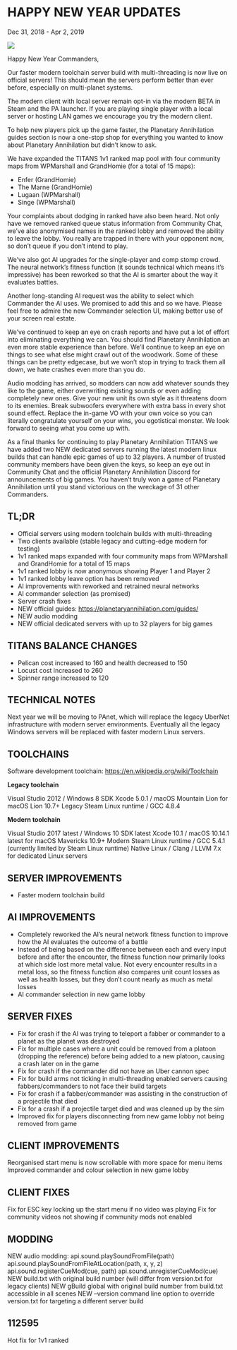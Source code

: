# HAPPY NEW YEAR UPDATES
Dec 31, 2018 - Apr 2, 2019

<img src="https://cdn.planetaryannihilation.com/wp-content/uploads/2019/01/112595-1024x640.png">

Happy New Year Commanders,

Our faster modern toolchain server build with multi-threading is now live on official servers! This should mean the servers perform better than ever before, especially on multi-planet systems.

The modern client with local server remain opt-in via the modern BETA in Steam and the PA launcher. If you are playing single player with a local server or hosting LAN games we encourage you try the modern client.

To help new players pick up the game faster, the Planetary Annihilation guides section is now a one-stop shop for everything you wanted to know about Planetary Annihilation but didn’t know to ask.

We have expanded the TITANS 1v1 ranked map pool with four community maps from WPMarshall and GrandHomie (for a total of 15 maps):

 - Enfer (GrandHomie)
 - The Marne (GrandHomie)
 - Lugaan (WPMarshall)
 - Singe (WPMarshall)

Your complaints about dodging in ranked have also been heard. Not only have we removed ranked queue status information from Community Chat, we’ve also anonymised names in the ranked lobby and removed the ability to leave the lobby. You really are trapped in there with your opponent now, so don’t queue if you don’t intend to play.

We’ve also got AI upgrades for the single-player and comp stomp crowd. The neural network’s fitness function (it sounds technical which means it’s impressive) has been reworked so that the AI is smarter about the way it evaluates battles.

Another long-standing AI request was the ability to select which Commander the AI uses. We promised to add this and so we have. Please feel free to admire the new Commander selection UI, making better use of your screen real estate.

We’ve continued to keep an eye on crash reports and have put a lot of effort into eliminating everything we can. You should find Planetary Annihilation an even more stable experience than before. We’ll continue to keep an eye on things to see what else might crawl out of the woodwork. Some of these things can be pretty edgecase, but we won’t stop in trying to track them all down, we hate crashes even more than you do.

Audio modding has arrived, so modders can now add whatever sounds they like to the game, either overwriting existing sounds or even adding completely new ones. Give your new unit its own style as it threatens doom to its enemies. Break subwoofers everywhere with extra bass in every shot sound effect. Replace the in-game VO with your own voice so you can literally congratulate yourself on your wins, you egotistical monster. We look forward to seeing what you come up with.

As a final thanks for continuing to play Planetary Annihilation TITANS we have added two NEW dedicated servers running the latest modern linux builds that can handle epic games of up to 32 players. A number of trusted community members have been given the keys, so keep an eye out in Community Chat and the official Planetary Annihilation Discord for announcements of big games. You haven’t truly won a game of Planetary Annihilation until you stand victorious on the wreckage of 31 other Commanders.

## TL;DR
 - Official servers using modern toolchain builds with multi-threading
 - Two clients available (stable legacy and cutting-edge modern for testing)
 - 1v1 ranked maps expanded with four community maps from WPMarshall and GrandHomie for a total of 15 maps
 - 1v1 ranked lobby is now anonymous showing Player 1 and Player 2
 - 1v1 ranked lobby leave option has been removed
 - AI improvements with reworked and retrained neural networks
 - AI commander selection (as promised)
 - Server crash fixes
 - NEW official guides: https://planetaryannihilation.com/guides/
 - NEW audio modding
 - NEW official dedicated servers with up to 32 players for big games

## TITANS BALANCE CHANGES
 - Pelican cost increased to 160 and health decreased to 150
 - Locust cost increased to 260
 - Spinner range increased to 120

## TECHNICAL NOTES
Next year we will be moving to PAnet, which will replace the legacy UberNet infrastructure with modern server environments. Eventually all the legacy Windows servers will be replaced with faster modern Linux servers.

## TOOLCHAINS
Software development toolchain: https://en.wikipedia.org/wiki/Toolchain

**Legacy toolchain**

Visual Studio 2012 / Windows 8 SDK
Xcode 5.0.1 / macOS Mountain Lion for macOS Lion 10.7+
Legacy Steam Linux runtime / GCC 4.8.4

**Modern toolchain**

Visual Studio 2017 latest / Windows 10 SDK latest
Xcode 10.1 / macOS 10.14.1 latest for macOS Mavericks 10.9+
Modern Steam Linux runtime / GCC 5.4.1 (currently limited by Steam Linux runtime)
Native Linux / Clang / LLVM 7.x for dedicated Linux servers

## SERVER IMPROVEMENTS
 - Faster modern toolchain build

## AI IMPROVEMENTS
 - Completely reworked the AI’s neural network fitness function to improve how the AI evaluates the outcome of a battle
 - Instead of being based on the difference between each and every input before and after the encounter, the fitness function now primarily looks at which side lost more metal value. Not every encounter results in a metal loss, so the fitness function also compares unit count losses as well as health losses, but they don’t count nearly as much as metal losses
 - AI commander selection in new game lobby

## SERVER FIXES
- Fix for crash if the AI was trying to teleport a fabber or commander to a planet as the planet was destroyed
- Fix for multiple cases where a unit could be removed from a platoon (dropping the reference) before being added to a new platoon, causing a crash later on in the game
- Fix for crash if the commander did not have an Uber cannon spec
- Fix for build arms not ticking in multi-threading enabled servers causing fabbers/commanders to not face their build targets
- Fix for crash if a fabber/commander was assisting in the construction of a projectile that died
- Fix for a crash if a projectile target died and was cleaned up by the sim
- Improved fix for players disconnecting from new game lobby not being removed from game

## CLIENT IMPROVEMENTS
Reorganised start menu is now scrollable with more space for menu items
Improved commander and colour selection in new game lobby

## CLIENT FIXES
Fix for ESC key locking up the start menu if no video was playing
Fix for community videos not showing if community mods not enabled

## MODDING
NEW audio modding:
api.sound.playSoundFromFile(path)
api.sound.playSoundFromFileAtLocation(path, x, y, z)
api.sound.registerCueMod(cue, path)
api.sound.unregisterCueMod(cue)
NEW build.txt with original build number (will differ from version.txt for legacy clients)
NEW gBuild global with original build number from build.txt accessible in all scenes
NEW –version command line option to override version.txt for targeting a different server build

## 112595
Hot fix for 1v1 ranked